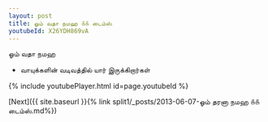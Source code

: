 ```yaml
---
layout: post
title: ஓம் வதா நமஹ ௧௧ டைம்ஸ்
youtubeId: X26YDH869vA
---
```

 
 
 ஓம் வதா நமஹ  
 
 -  வாயுக்களின் வடிவத்தில் யார் இருக்கிறார்கள் 
 
  
 
  
 
 
 
 
 
 


{% include youtubePlayer.html id=page.youtubeId %}
 
[Next]({{ site.baseurl }}{% link  split1/_posts/2013-06-07-ஓம் தரனா நமஹ ௧௧ டைம்ஸ்.md%})
 

